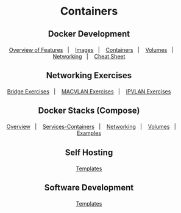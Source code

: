 <h1 align="center">
    <p>Containers<p>
</h1>

<h2 align="center">
     <p>Docker Development<p>
</h2>

<div align="center">

&nbsp;&nbsp;&nbsp;[Overview of Features](docker/Overview.md)&nbsp;&nbsp;&nbsp;|
&nbsp;&nbsp;&nbsp;[Images](docker/Images.md)&nbsp;&nbsp;&nbsp;|
&nbsp;&nbsp;&nbsp;[Containers](docker/Containers.md)&nbsp;&nbsp;&nbsp;|
&nbsp;&nbsp;&nbsp;[Volumes](docker/Volumes.md)&nbsp;&nbsp;&nbsp;|
&nbsp;&nbsp;&nbsp;[Networking](docker/Networking.md)&nbsp;&nbsp;&nbsp;|
&nbsp;&nbsp;&nbsp;[Cheat Sheet](docker/Cheatsheet.md)&nbsp;&nbsp;&nbsp;
</div>


<h2 align="center">
     <p>Networking Exercises<p>
</h2>

<div align="center">

&nbsp;&nbsp;&nbsp;[Bridge Exercises](docker/Networking/Bridge_Exercises.md)&nbsp;&nbsp;&nbsp;|
&nbsp;&nbsp;&nbsp;[MACVLAN Exercises](docker/Networking/MACVLAN_Exercises.md)&nbsp;&nbsp;&nbsp;|
&nbsp;&nbsp;&nbsp;[IPVLAN Exercises](docker/Networking/IPVLAN_Exercises.md)&nbsp;&nbsp;&nbsp;


<h2 align="center">
     <p>Docker Stacks (Compose)<p>
</h2>

<div align="center">

&nbsp;&nbsp;&nbsp;[Overview](docker/Stacks/compose.md)&nbsp;&nbsp;&nbsp;|
&nbsp;&nbsp;&nbsp;[Services-Containers](docker/Stacks/service_container.md)&nbsp;&nbsp;&nbsp;|
&nbsp;&nbsp;&nbsp;[Networking](docker/Stacks/stack_network.md)&nbsp;&nbsp;&nbsp;|
&nbsp;&nbsp;&nbsp;[Volumes](docker/Stacks/stack_volume.md)&nbsp;&nbsp;&nbsp;|
&nbsp;&nbsp;&nbsp;[Examples](docker/Stacks/stacks_exercises.md)&nbsp;&nbsp;&nbsp;
</div>



<h2 align="center">
     <p>Self Hosting<p>
</h2>

<div align="center">

&nbsp;&nbsp;&nbsp;[Templates](selfhosting/SelfHosted.md)&nbsp;&nbsp;&nbsp;
</div>


<h2 align="center">
     <p>Software Development<p>
</h2>

<div align="center">

&nbsp;&nbsp;&nbsp;[Templates](dev/Development.md)&nbsp;&nbsp;&nbsp;
</div>